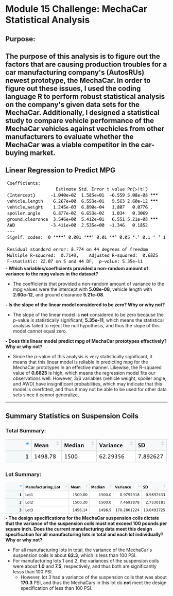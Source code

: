 # Module 15 Challenge: MechaCar Statistical Analysis

## Purpose:
The purpose of this analysis is to figure out the factors that are causing production troubles for a car manufacturing company's (AutosRUs) newest prototype, the MechaCar. In order to figure out these issues, I used the coding language R to perform robust statistical analysis on the company's given data sets for the MechaCar. Additionally, I designed a statistical study to compare vehicle performance of the MechaCar vehicles against vechicles from other manufacturers to evaluate whether the MechaCar was a viable competitor in the car-buying market.
---
## Linear Regression to Predict MPG
![Deliverable_1](https://github.com/mbroad1/Module-15-MechaCar-Statistical-Analysis/blob/main/Images/Deliverable_1.png)
**- Which variables/coefficients provided a non-random amount of variance to the mpg values in the dataset?**
  - The coefficients that provided a non-random amount of variance to the mpg values were the intercept with **5.08e-08**, vehicle length with **2.60e-12**, and ground clearance **5.21e-08**.

**- Is the slope of the linear model considered to be zero? Why or why not?**
  - The slope of the linear model is **not** considered to be zero because the p-value is statistically significant, **5.35e-11**, which means the statistical analysis failed to reject the null hypothesis, and thus the slope of this model cannot equal zero.

**- Does this linear model predict mpg of MechaCar prototypes effectively? Why or why not?**
  - Since the p-value of this analysis is very statistically significant, it means that this linear model is reliable in predicting mpg for the MechaCar prototypes in an effective manner. Likewise, the R-squared value of **0.6825** is high, which means the regression model fits our observations well. However, 3/6 variables (vehicle weight, spoiler angle, and AWD) have insignificant probabilities, which may indicate that this model is overfitted, and thus it may not be able to be used for other data sets since it cannot generalize.

---
## Summary Statistics on Suspension Coils
### Total Summary:
![Deliverable_2_Total_Summary](https://github.com/mbroad1/Module-15-MechaCar-Statistical-Analysis/blob/main/Images/Deliverable_2_Total_Summary.png)
### Lot Summary:
![Deliverable_2_Lot_Summary](https://github.com/mbroad1/Module-15-MechaCar-Statistical-Analysis/blob/main/Images/Deliverable_2_Lot_Summary.png)
**- The design specifications for the MechaCar suspension coils dictate that the variance of the suspension coils must not exceed 100 pounds per square inch. Does the current manufacturing data meet this design specification for all manufacturing lots in total and each lot individually? Why or why not?**
  - For all manufacturing lots in total, the variance of the MechaCar's suspension coils is about **62.3**, which is less than 100 PSI.
  - For manufacturing lots 1 and 2, the variances of the suspension coils were about **1.0** and **7.5**, respectively, and thus both are significantly lesss than 100 PSI.
    - However, lot 3 had a variance of the suspension coils that was about **170.3** PSI, and thus the MechaCars in this lot do **not** meet the design specification of less than 100 PSI.
